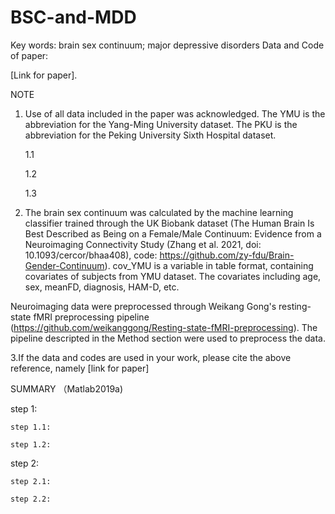# BSC-and-MDD

Key words: brain sex continuum; major depressive disorders
Data and Code of paper:

[Link for paper].

NOTE

1. Use of all data included in the paper was acknowledged. The YMU is the abbreviation for the Yang-Ming University dataset. The PKU is the abbreviation for the Peking University Sixth Hospital dataset.
    
    1.1 
    
    1.2 
    
    1.3 

2. The brain sex continuum was calculated by the machine learning classifier trained through the UK Biobank dataset (The Human Brain Is Best Described as Being on a Female/Male Continuum: Evidence from a Neuroimaging Connectivity Study (Zhang et al. 2021, doi: 10.1093/cercor/bhaa408), code: https://github.com/zy-fdu/Brain-Gender-Continuum). cov_YMU is a variable in table format, containing covariates of subjects from YMU dataset. The covariates including age, sex, meanFD, diagnosis, HAM-D, etc.

Neuroimaging data were preprocessed through Weikang Gong's resting-state fMRI preprocessing pipeline (https://github.com/weikanggong/Resting-state-fMRI-preprocessing). The pipeline descripted in the Method section were used to preprocess the data.

3.If the data and codes are used in your work, please cite the above reference, namely [link for paper]

SUMMARY （Matlab2019a)

step 1: 

    step 1.1: 
    
    step 1.2: 


step 2: 

    step 2.1: 
  
    step 2.2: 



